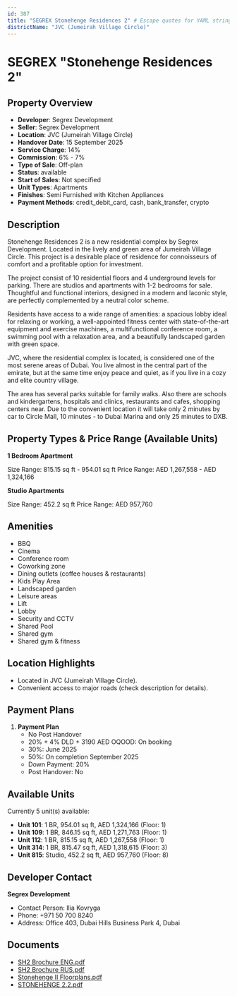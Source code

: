 ```yaml
---
id: 387
title: "SEGREX Stonehenge Residences 2" # Escape quotes for YAML string
districtName: "JVC (Jumeirah Village Circle)"
---
```


# SEGREX "Stonehenge Residences 2"

## Property Overview
- **Developer**: Segrex Development
- **Seller**: Segrex Development
- **Location**: JVC (Jumeirah Village Circle)
- **Handover Date**: 15 September 2025
- **Service Charge**: 14%
- **Commission**: 6% - 7%
- **Type of Sale**: Off-plan
- **Status**: available
- **Start of Sales**: Not specified
- **Unit Types**: Apartments
- **Finishes**: Semi Furnished with Kitchen Appliances
- **Payment Methods**: credit_debit_card, cash, bank_transfer, crypto

## Description
Stonehenge Residences 2 is a new residential complex by Segrex Development. Located in the lively and green area of Jumeirah Village Circle. This project is a desirable place of residence for connoisseurs of comfort and a profitable option for investment. 

The project consist of 10 residential floors and 4 underground levels for parking. There are studios and apartments with 1-2 bedrooms for sale. Thoughtful and functional interiors, designed in a modern and laconic style, are perfectly complemented by a neutral color scheme. 

Residents have access to a wide range of amenities: a spacious lobby ideal for relaxing or working, a well-appointed fitness center with state-of-the-art equipment and exercise machines, a multifunctional conference room, a swimming pool with a relaxation area, and a beautifully landscaped garden with green space. 

JVC, where the residential complex is located, is considered one of the most serene areas of Dubai. You live almost in the central part of the emirate, but at the same time enjoy peace and quiet, as if you live in a cozy and elite country village. 

The area has several parks suitable for family walks. Also there are schools and kindergartens, hospitals and clinics, restaurants and cafes, shopping centers near. Due to the convenient location it will take only 2 minutes by car to Circle Mall, 10 minutes - to Dubai Marina and only 25 minutes to DXB.

## Property Types & Price Range (Available Units)
**1 Bedroom Apartment**

Size Range: 815.15 sq ft - 954.01 sq ft
Price Range: AED 1,267,558 - AED 1,324,166

**Studio Apartments**

Size Range: 452.2 sq ft
Price Range: AED 957,760

## Amenities
- BBQ
- Cinema
- Conference room
- Coworking zone
- Dining outlets  (coffee houses & restaurants)
- Kids Play Area
- Landscaped garden
- Leisure areas
- Lift
- Lobby
- Security and CCTV
- Shared Pool
- Shared gym
- Shared gym & fitness

## Location Highlights
- Located in JVC (Jumeirah Village Circle).
- Convenient access to major roads (check description for details).

## Payment Plans
1. **Payment Plan**
   - No Post Handover
   - 20% + 4% DLD + 3190 AED OQOOD: On booking
   - 30%: June 2025
   - 50%: On completion September 2025
   - Down Payment: 20%
   - Post Handover: No

## Available Units
Currently 5 unit(s) available:
- **Unit 101**: 1 BR, 954.01 sq ft, AED 1,324,166 (Floor: 1)
- **Unit 109**: 1 BR, 846.15 sq ft, AED 1,271,763 (Floor: 1)
- **Unit 112**: 1 BR, 815.15 sq ft, AED 1,267,558 (Floor: 1)
- **Unit 314**: 1 BR, 815.47 sq ft, AED 1,318,615 (Floor: 3)
- **Unit 815**: Studio, 452.2 sq ft, AED 957,760 (Floor: 8)

## Developer Contact
**Segrex Development**
- Contact Person: Ilia Kovryga
- Phone: +971 50 700 8240
- Address: Office 403, Dubai Hills Business Park 4, Dubai

## Documents
- [SH2 Brochure ENG.pdf](https://cdn.geniemap.net/2024/01/05/6pZRgDkkpqusfcPlYmTje704DJL7p3w4AFGP9uoJ.pdf)
- [SH2 Brochure RUS.pdf](https://cdn.geniemap.net/2024/01/05/M1YwDtZC6TrsIicUfJ36i3uSlNKJW7YndReUh67r.pdf)
- [Stonehenge II Floorplans.pdf](https://cdn.geniemap.net/2024/01/05/uqVbtGiQUSx1XNp504dNqoimh5gdY4fyEZ8ssnRH.pdf)
- [STONEHENGE 2.2.pdf](https://cdn.geniemap.net/2024/05/17/zBOPpsvEeflULJ1N5nJo09pjRIJRA4h5Oyb0Y299.pdf)
